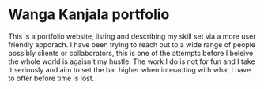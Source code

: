 # Wanga Kanjala portfolio

This is a portfolio website, listing and describing my skill set via a more user friendly apporach. I have been trying to reach out to a wide range of people
possibly clients or collaborators, this is one of the attempts before I beleive the whole world is agaisn't my hustle. The work I do is not for fun and I take it
seriously and aim to set the bar higher when interacting with what I have to offer before time is lost.
